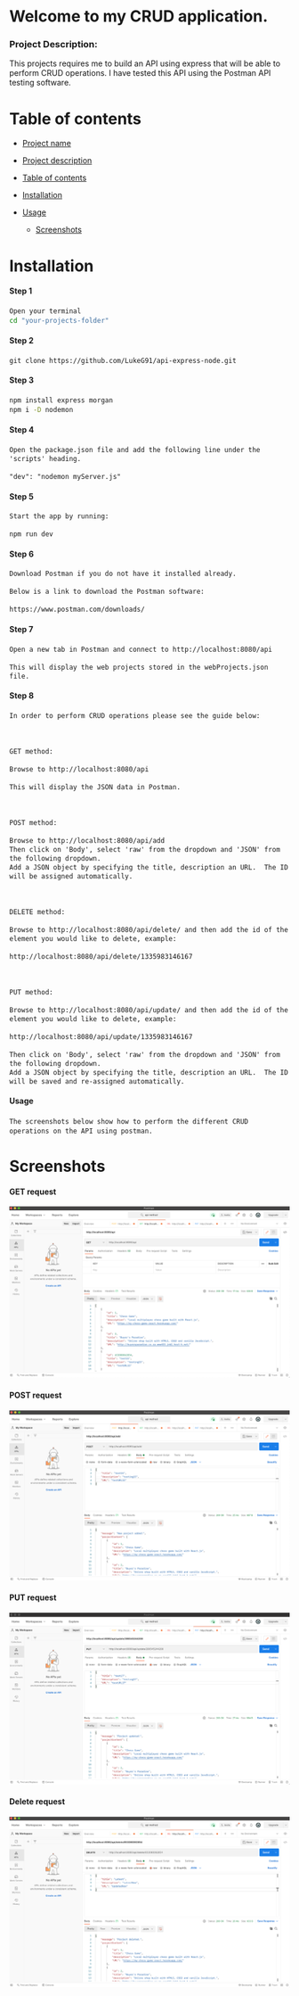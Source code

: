<a name="title"></a>

# Welcome to my CRUD application.

<a name="description"></a>

### Project Description:

This projects requires me to build an API using express that will be able to perform CRUD operations. I have tested this API using the Postman API testing software.

<a name="contents"></a>

# Table of contents

- [Project name](#title)
- [Project description](#description)
- [Table of contents](#contents)
- [Installation](#installation)
- [Usage](#usage)

  - [Screenshots](#screenshots)

# Installation

#### Step 1

```bash
Open your terminal
cd "your-projects-folder"
```

#### Step 2

```
git clone https://github.com/LukeG91/api-express-node.git
```

#### Step 3

```bash
npm install express morgan
npm i -D nodemon
```

#### Step 4

```
Open the package.json file and add the following line under the 'scripts' heading.

"dev": "nodemon myServer.js"

```

#### Step 5

```
Start the app by running:

npm run dev
```

#### Step 6

```
Download Postman if you do not have it installed already.

Below is a link to download the Postman software:

https://www.postman.com/downloads/
```

#### Step 7

```
Open a new tab in Postman and connect to http://localhost:8080/api

This will display the web projects stored in the webProjects.json file.
```

#### Step 8

```
In order to perform CRUD operations please see the guide below:



GET method:

Browse to http://localhost:8080/api

This will display the JSON data in Postman.



POST method:

Browse to http://localhost:8080/api/add
Then click on 'Body', select 'raw' from the dropdown and 'JSON' from the following dropdown.
Add a JSON object by specifying the title, description an URL.  The ID will be assigned automatically.



DELETE method:

Browse to http://localhost:8080/api/delete/ and then add the id of the element you would like to delete, example:

http://localhost:8080/api/delete/1335983146167



PUT method:

Browse to http://localhost:8080/api/update/ and then add the id of the element you would like to delete, example:

http://localhost:8080/api/update/1335983146167

Then click on 'Body', select 'raw' from the dropdown and 'JSON' from the following dropdown.
Add a JSON object by specifying the title, description an URL.  The ID will be saved and re-assigned automatically.
```

<a name="usage"></a>

#### Usage

`The screenshots below show how to perform the different CRUD operations on the API using postman.`

# Screenshots

#### GET request

![get request](Screenshots/GET-request.png)

#### POST request

![post request](Screenshots/POST-request.png)

#### PUT request

![put request](Screenshots/PUT-request.png)

#### Delete request

![delete request](Screenshots/DELETE-request.png)
